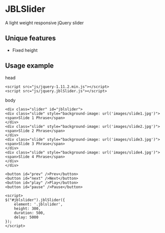 # JBLSlider
A light weight responsive jQuery slider

Unique features
---------------
* Fixed height

Usage example
-----

head
```
<script src="js/jquery-1.11.2.min.js"></script>
<script src="js/jquery.jblSlider.js"></script>
```

body
```
<div class="slider" id="jblslider">
<div class="slide" style="background-image: url('images/slide1.jpg')">
<span>Slide 1 Phrase</span>
</div>
<div class="slide" style="background-image: url('images/slide2.jpg')">
<span>Slide 2 Phrase</span>
</div>
<div class="slide" style="background-image: url('images/slide3.jpg')">
<span>Slide 3 Phrase</span>
</div>
<div class="slide" style="background-image: url('images/slide4.jpg')">
<span>Slide 4 Phrase</span>
</div>
</div>

<button id="prev" />Prev</button>
<button id="next" />Next</button>
<button id="play" />Play</button>
<button id="pause" />Pause</button>

<script>
$("#jblslider").jblSlider({
	element: '.jblslider',
	height: 300,
	duration: 500,
	delay: 5000
});
</script>
```
